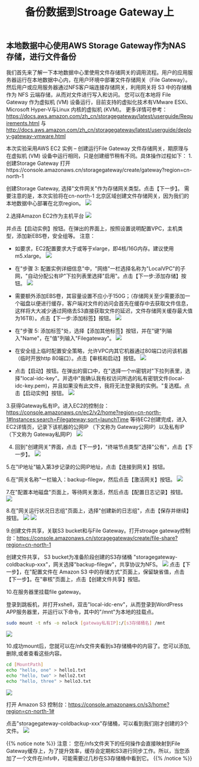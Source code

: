 ﻿---
title: "备份数据到Stroage Gateway上"
chapter: false
weight: 62
---

## 本地数据中心使用AWS Storage Gateway作为NAS存储，进行文件备份

我们首先来了解一下本地数据中心里使用文件存储网关的调用流程。用户的应用服务器运行在本地数据中心内，在用户环境中部署文件存储网关（File Gateway）。
然后用户或应用服务器通过NFS客户端连接存储网关，利用网关将 S3 中的存储桶作为 NFS 云端存储，从而对文件进行写入和访问。
您可以在本地将 File Gateway 作为虚拟机 (VM) 设备运行，目前支持的虚拟化技术有VMware ESXi、Microsoft Hyper-V与Linux 内核的虚拟机 (KVM)。
更多详情可参考：https://docs.aws.amazon.com/zh_cn/storagegateway/latest/userguide/Requirements.html 与 http://docs.aws.amazon.com/zh_cn/storagegateway/latest/userguide/deploy-gateway-vmware.html

本次实验采用AWS EC2 实例 – 创建运行File Gateway 文件存储网关，期原理与在虚拟机 (VM) 设备中运行相同，只是创建细节稍有不同。具体操作过程如下：
1.创建Storage Gateway
打开https://console.amazonaws.cn/storagegateway/create/gateway?region=cn-north-1

创建Storage Gateway, 选择"文件网关"作为存储网关类型。点击【下一步】。
需要注意的是，本次实验将在cn-north-1 北京区域创建文件存储网关，因为我们的本地数据中心部署在北京region。
![](/images/SetupStorageGW/createStorageGW.png)

2.选择Amazon EC2作为主机平台
![](/images/SetupStorageGW/createStorageGW-EC2.png)

并点击【启动实例】按钮。在弹出的界面上，按照设置说明配置VPC，主机类型，添加新EBS卷，安全组等。
注意：
* 如要求，EC2配置要求大于或等于xlarge，即4核/16G内存。建议使用m5.xlarge。
![](/images/SetupStorageGW/createStorageGW-EC2Type.png)

* 在"步骤 3: 配置实例详细信息"中，"网络"一栏选择名称为"LocalVPC"的子网，"自动分配公有IP"下拉列表里选择"启用"。点击【下一步:添加存储】按钮。
![](/images/SetupStorageGW/createStorageGW-VPC.png)

* 需要额外添加EBS卷，其容量设置不应小于150G；（存储网关至少需要添加一个磁盘以便进行缓存，客户端对文件的访问会首先在缓存中去获取文件信息，这样将大大减少通过网络去S3直接获取文件的延迟，文件存储网关缓存最大值为16TB）。点击【下一步:添加标签】按钮。
![](/images/SetupStorageGW/createStorageGW-EBS.png)

* 在"步骤 5: 添加标签"处，选择【添加其他标签】按钮，并在"键"列输入"Name"，在"值"列输入"Filegateway"。
![](/images/SetupStorageGW/createStorageGW-Tag.png)

* 在安全组上临时配置安全策略，允许VPC内其它机器通过80端口访问该机器（临时开放http 80端口）。点击【审核和启动】按钮。
![](/images/SetupStorageGW/createStorageGW-SG.png)

* 点击【启动】按钮。在弹出的窗口中，在"选择一个m密钥对"下拉列表里，选择"local-idc-key"。并选中"我确认我有权访问所选的私有密钥文件(local-idc-key.pem)，并且如果没有此文件，我将无法登录我的实例。"复选框。点击【启动实例】按钮。
![](/images/SetupStorageGW/createStorageGW-LaunchEC2.png)

3.获得Gateway私有IP。进入EC2的控制台：https://console.amazonaws.cn/ec2/v2/home?region=cn-north-1#Instances:search=Filegateway;sort=launchTime
等待EC2创建完成，进入EC2详情页，记录下该机器的公网IP （下文称为 Gateway公网IP）以及私有IP（下文称为 Gateway私网IP）
![](/images/SetupStorageGW/createStorageGW-IP.png)

4. 回到"创建网关"界面，点击【下一步】，"终端节点类型"选择"公有"，点击【下一步】。
![](/images/SetupStorageGW/createStorageGW-endpoint.png)

5.在"IP地址"输入第3步记录的公网IP地址，点击【连接到网关】按钮。

6.在"网关名称"一栏输入：backup-filegw，然后点击【激活网关】按钮。
![](/images/SetupStorageGW/createStorageGW-activate.png)

7.在"配置本地磁盘"页面上，等待网关激活，然后点击【配置日志记录】按钮。
![](/images/SetupStorageGW/createStorageGW-localdisk.png)

8.在"网关运行状况日志组"页面上，选择"创建新的日志组"，点击【保存并继续】按钮。
![](/images/SetupStorageGW/createStorageGW-loggroup.png)
![](/images/SetupStorageGW/createStorageGW-finish.png)

9.创建文件共享，关联S3 bucket和与File Gateway。打开stroage gateway控制台：https://console.amazonaws.cn/storagegateway/create/file-share?region=cn-north-1 

创建文件共享， S3 bucket为准备阶段创建的S3存储桶 "storagegateway-coldbackup-xxx"，网关选择"backup-filegw"，共享协议为NFS。
![](/images/SetupStorageGW/S3AndGateway1.png)
点击【下一步】，在"配置文件在 Amazon S3 中的存储方式"页面上，保留缺省值，点击【下一步】。在"审核"页面上，点击【创建文件共享】按钮。

10.在服务器里挂载file gateway。

登录到跳板机，并打开xshell，双击"local-idc-env"，从而登录到WordPress APP服务器里，并运行以下命令，其中的"/mnt"为本地的挂载点。
```bash
sudo mount -t nfs -o nolock [gateway私有IP]:/[s3存储桶名] /mnt
```
![](/images/SetupStorageGW/mountFS.png)

10.成功mount后，您就可以在/nfs文件夹看到s3存储桶中的内容了。您可以添加,删除,或者查看这些内容。
```bash
cd [MountPath]
echo "hello, one" > hello1.txt 
echo "hello, two" > hello2.txt
echo "hello, three" > hello3.txt
```
![](/images/SetupStorageGW/backupFileToGW.png)

打开 Amazon S3 控制台：https://console.amazonaws.cn/s3/home?region=cn-north-1#

点击"storagegateway-coldbackup-xxx"存储桶，可以看到我们刚才创建的3个文件。
![](/images/SetupStorageGW/verifyBackup.png)

{{% notice note %}}
注意： 您在/nfs文件夹下的任何操作会直接映射到File Gateway缓存上，为了提升效率，缓存会定期和S3进行同步工作。所以，当您添加了一个文件在/nfs中，可能需要过几秒在S3存储桶中看到它。
{{% /notice  %}}
